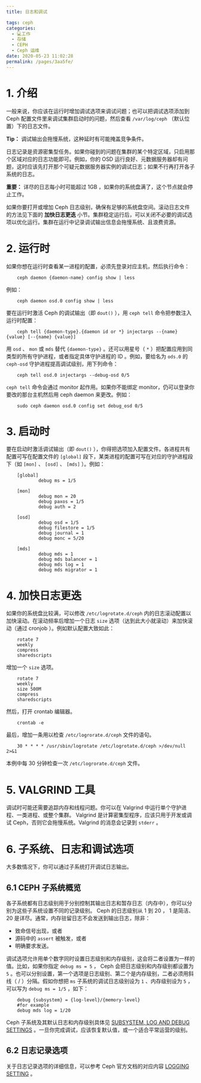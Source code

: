 ```yaml
---
title: 日志和调试

tags: ceph
categories: 
  - 💻工作
  - 存储
  - CEPH
  - Ceph 运维
date: 2020-05-23 11:02:28
permalink: /pages/3aa5fe/
---
```

# 1. 介绍

一般来说，你应该在运行时增加调试选项来调试问题；也可以把调试选项添加到 Ceph 配置文件里来调试集群启动时的问题，然后查看 `/var/log/ceph` （默认位置）下的日志文件。

**Tip：** 调试输出会拖慢系统，这种延时有可能掩盖竞争条件。

日志记录是资源密集型任务。如果你碰到的问题在集群的某个特定区域，只启用那个区域对应的日志功能即可。例如，你的 OSD 运行良好、元数据服务器却有问题，这时应该先打开那个可疑元数据服务器实例的调试日志；如果不行再打开各子系统的日志。

**重要：** 详尽的日志每小时可能超过 1GB ，如果你的系统盘满了，这个节点就会停止工作。

如果你要打开或增加 Ceph 日志级别，确保有足够的系统盘空间。滚动日志文件的方法见下面的 **加快日志更迭** 小节。集群稳定运行后，可以关闭不必要的调试选项以优化运行。集群在运行中记录调试输出信息会拖慢系统、且浪费资源。

# 2. 运行时

如果你想在运行时查看某一进程的配置，必须先登录对应主机，然后执行命令：
```plain
	ceph daemon {daemon-name} config show | less
```
例如：
```plain
	ceph daemon osd.0 config show | less
```
要在运行时激活 Ceph 的调试输出（即 `dout()` ），用 `ceph tell` 命令把参数注入运行时配置：
```plain
	ceph tell {daemon-type}.{daemon id or *} injectargs --{name} {value} [--{name} {value}]
```
用 `osd` 、 `mon` 或 `mds` 替代 `{daemon-type}` 。还可以用星号（ `*` ）把配置应用到同类型的所有守护进程，或者指定具体守护进程的 ID 。例如，要给名为 `ods.0` 的 `ceph-osd` 守护进程提高调试级别，用下列命令：
```plain
	ceph tell osd.0 injectargs --debug-osd 0/5
```
`ceph tell` 命令会通过 monitor 起作用。如果你不能绑定 monitor，仍可以登录你要改的那台主机然后用 ceph daemon 来更改。例如：
```plain
	sudo ceph daemon osd.0 config set debug_osd 0/5
```
# 3. 启动时

要在启动时激活调试输出（即 `dout()` ），你得把选项加入配置文件。各进程共有配置可写在配置文件的 `[global]` 段下，某类进程的配置可写在对应的守护进程段下（如 `[mon]` 、 `[osd]` 、 `[mds]` ）。例如：
```plain
	[global]
        	debug ms = 1/5

	[mon]
	        debug mon = 20
	        debug paxos = 1/5
	        debug auth = 2

	[osd]
	        debug osd = 1/5
	        debug filestore = 1/5
	        debug journal = 1
	        debug monc = 5/20

	[mds]
	        debug mds = 1
	        debug mds balancer = 1
	        debug mds log = 1
	        debug mds migrator = 1
```
# 4. 加快日志更迭

如果你的系统盘比较满，可以修改 `/etc/logrotate.d/ceph` 内的日志滚动配置以加快滚动。在滚动频率后增加一个日志 `size` 选项（达到此大小就滚动）来加快滚动（通过 cronjob ）。例如默认配置大致如此：
```plain
	rotate 7
	weekly
	compress
	sharedscripts
```
增加一个 `size` 选项。
```plain
	rotate 7
	weekly
	size 500M
	compress
	sharedscripts
```
然后，打开 crontab 编辑器。
```plain
	crontab -e
```
最后，增加一条用以检查 `/etc/logrorate.d/ceph` 文件的语句。
```plain
	30 * * * * /usr/sbin/logrotate /etc/logrotate.d/ceph >/dev/null 2>&1
```
本例中每 30 分钟检查一次 `/etc/logrorate.d/ceph` 文件。

# 5. VALGRIND 工具

调试时可能还需要追踪内存和线程问题。你可以在 Valgrind 中运行单个守护进程、一类进程、或整个集群。 Valgrind 是计算密集型程序，应该只用于开发或调试 Ceph，否则它会拖慢系统。Valgrind 的消息会记录到 `stderr` 。

# 6. 子系统、日志和调试选项

大多数情况下，你可以通过子系统打开调试日志输出。

## 6.1 CEPH 子系统概览

各子系统都有日志级别用于分别控制其输出日志和暂存日志（内存中），你可以分别为这些子系统设置不同的记录级别。 Ceph 的日志级别从 1 到 20 ， 1 是简洁、 20 是详尽。通常，内存驻留日志不会发送到输出日志，除非：

- 致命信号出现，或者
- 源码中的 `assert` 被触发，或者
- 明确要求发送。

调试选项允许用单个数字同时设置日志级别和内存级别，这会将二者设置为一样的值。比如，如果你指定 `debug ms = 5` ， Ceph 会把日志级别和内存级别都设置为 `5` 。也可以分别设置，第一个选项是日志级别、第二个是内存级别，二者必须用斜线（ / ）分隔。假如你想把 `ms` 子系统的调试日志级别设为 `1` 、内存级别设为 `5` ，可以写为 `debug ms = 1/5` ，如下：
```plain
	debug {subsystem} = {log-level}/{memory-level}
	#for example
	debug mds log = 1/20
```
Ceph 子系统及其默认日志和内存级别具体见 [SUBSYSTEM, LOG AND DEBUG SETTINGS](http://docs.ceph.com/docs/master/rados/troubleshooting/log-and-debug/#subsystem-log-and-debug-settings) 。一旦你完成调试，应该恢复默认值，或一个适合平常运营的级别。

## 6.2 日志记录选项

关于日志记录选项的详细信息，可以参考 Ceph 官方文档的对应内容 [LOGGING SETTING](http://docs.ceph.com/docs/master/rados/troubleshooting/log-and-debug/#logging-settings) 。
